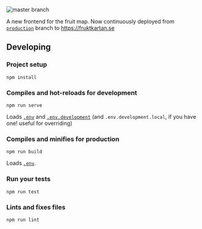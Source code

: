 
<img src="https://github.com/fruktkartan/fruktkartan/workflows/Build/badge.svg?branch=master" title="master branch" />

A new frontend for the fruit map. Now continuously deployed from
[`production`](https://github.com/fruktkartan/fruktkartan/tree/production)
branch to https://fruktkartan.se


## Developing

### Project setup
```
npm install
```

### Compiles and hot-reloads for development
```
npm run serve
```

Loads [`.env`](.env) and [`.env.development`](.env.development) (and
`.env.development.local`, if you have one! useful for overriding)

### Compiles and minifies for production
```
npm run build
```

Loads [`.env`](.env).

### Run your tests
```
npm run test
```

### Lints and fixes files
```
npm run lint
```
